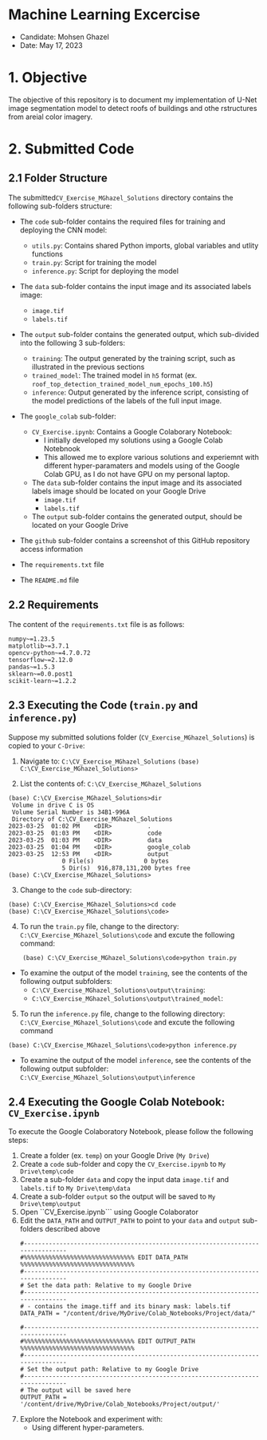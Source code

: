 # Machine Learning Excercise
* Candidate: Mohsen Ghazel
* Date: May 17, 2023

# 1. Objective

The objective of this repository is to document my implementation of U-Net image segmentation model to detect roofs of buildings and othe rstructures from areial color imagery.

# 2. Submitted Code
## 2.1 Folder Structure
The  submitted```CV_Exercise_MGhazel_Solutions``` directory contains the following sub-folders structure:
* The ```code``` sub-folder contains the required files for training and deploying the CNN model:
  - ```utils.py```: Contains shared Python imports, global variables and utlity functions
  - ```train.py```: Script for training the model
  - ```inference.py```: Script for deploying the model

* The ```data``` sub-folder contains the input image and its associated labels image:
  - ```image.tif```
  - ```labels.tif```
* The ```output``` sub-folder contains the generated output, which sub-divided into the following 3 sub-folders: 
  - ```training```:  The output generated by the training script, such as illustrated in the previous sections
  - ```trained_model```: The trained model in ```h5``` format (ex. ```roof_top_detection_trained_model_num_epochs_100.h5```)
  - ```inference```: Output generated by the inference script, consisting of the model predictions of the labels of the full input image.
* The ```google_colab``` sub-folder: 
  - ```CV_Exercise.ipynb```:  Contains a Google Colaborary Notebook:
    - I initially developed my solutions using a Google Colab Notebnook
    - This allowed me to explore various solutions and experiemnt with different hyper-paramaters and models using of the Google Colab GPU, as I do not have GPU on my personal laptop.
  - The ```data``` sub-folder contains the input image and its associated labels image should be located on your Google Drive
    - ```image.tif```
    - ```labels.tif```
  - The ```output``` sub-folder contains the generated output, should be located on your Google Drive
* The ```github``` sub-folder contains a screenshot of this GitHub repository access information
* The ```requirements.txt``` file
* The ```README.md``` file
 
## 2.2 Requirements

The content of the ```requirements.txt``` file is as follows: 

```
numpy~=1.23.5
matplotlib~=3.7.1
opencv-python~=4.7.0.72
tensorflow~=2.12.0
pandas~=1.5.3
sklearn~=0.0.post1
scikit-learn~=1.2.2
```

## 2.3 Executing the Code (```train.py``` and ```inference.py```)

Suppose my submitted solutions folder (```CV_Exercise_MGhazel_Solutions```) is copied to your ```C-Drive```:
1. Navigate to: ```C:\CV_Exercise_MGhazel_Solutions```
```(base) C:\CV_Exercise_MGhazel_Solutions>```

2. List the contents of:  ```C:\CV_Exercise_MGhazel_Solutions```
```
(base) C:\CV_Exercise_MGhazel_Solutions>dir
 Volume in drive C is OS
 Volume Serial Number is 34B1-996A
 Directory of C:\CV_Exercise_MGhazel_Solutions
2023-03-25  01:02 PM    <DIR>          .
2023-03-25  01:03 PM    <DIR>          code
2023-03-25  01:03 PM    <DIR>          data
2023-03-25  01:04 PM    <DIR>          google_colab
2023-03-25  12:53 PM    <DIR>          output
               0 File(s)              0 bytes
               5 Dir(s)  916,878,131,200 bytes free
(base) C:\CV_Exercise_MGhazel_Solutions>
```

3. Change to the ```code``` sub-directory:
```
(base) C:\CV_Exercise_MGhazel_Solutions>cd code
(base) C:\CV_Exercise_MGhazel_Solutions\code>
```

 4. To run the ```train.py``` file, change to the directory: ```C:\CV_Exercise_MGhazel_Solutions\code``` and excute the following command:
    
```
    (base) C:\CV_Exercise_MGhazel_Solutions\code>python train.py
```

* To examine the output of the model ```training```, see the contents of the following output subfolders:
  -  ```C:\CV_Exercise_MGhazel_Solutions\output\training```:
  -  ```C:\CV_Exercise_MGhazel_Solutions\output\trained_model```:
    
 5. To run the ```inference.py``` file, change to the following directory: ```C:\CV_Exercise_MGhazel_Solutions\code``` and excute the following command
```
(base) C:\CV_Exercise_MGhazel_Solutions\code>python inference.py
```
* To examine the output of the model ```inference```, see the contents of the following output subfolder: ```C:\CV_Exercise_MGhazel_Solutions\output\inference```

## 2.4 Executing the Google Colab Notebook: ```CV_Exercise.ipynb```

To execute the Google Colaboratory Notebook, please follow the following steps:
1. Create a folder (ex. ```temp```) on your Google Drive (```My Drive```) 
2. Create a ```code``` sub-folder and copy the ```CV_Exercise.ipynb``` to ```My Drive\temp\code```
3. Create a sub-folder ```data``` and copy the input data ```image.tif``` and ```labels.tif``` to ```My Drive\temp\data```
4. Create a sub-folder ```output``` so the output will be saved to ```My Drive\temp\output```
5. Open ``CV_Exercise.ipynb``` using Google Colaborator
6. Edit the ```DATA_PATH``` and ```OUTPUT_PATH``` to point to your ```data``` and ```output``` sub-folders described above
    ```
    #-------------------------------------------------------------------------------
    #%%%%%%%%%%%%%%%%%%%%%%%%%%%%%%% EDIT DATA_PATH %%%%%%%%%%%%%%%%%%%%%%%%%%%%%%%%
    #-------------------------------------------------------------------------------
    # Set the data path: Relative to my Google Drive
    #-------------------------------------------------------------------------------
    # - contains the image.tiff and its binary mask: labels.tif
    DATA_PATH = "/content/drive/MyDrive/Colab_Notebooks/Project/data/"
    
    #-------------------------------------------------------------------------------
    #%%%%%%%%%%%%%%%%%%%%%%%%%%%%%%% EDIT OUTPUT_PATH %%%%%%%%%%%%%%%%%%%%%%%%%%%%%%%%
    #-------------------------------------------------------------------------------
    # Set the output path: Relative to my Google Drive
    #-------------------------------------------------------------------------------
    # The output will be saved here
    OUTPUT_PATH = '/content/drive/MyDrive/Colab_Notebooks/Project/output/'
    ```
7. Explore the Notebook and experiment with:
    * Using different hyper-parameters.


